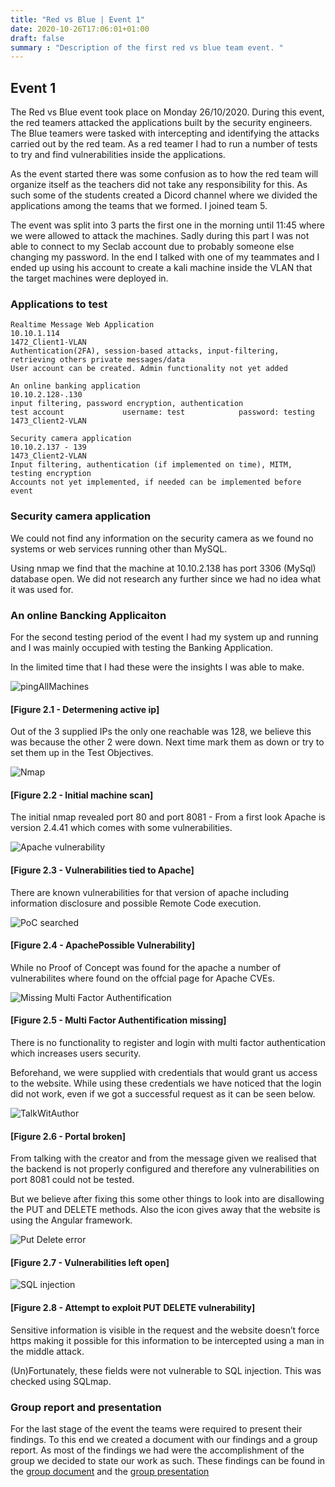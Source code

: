 ```yaml
---
title: "Red vs Blue | Event 1"
date: 2020-10-26T17:06:01+01:00
draft: false
summary : "Description of the first red vs blue team event. "
---
```


## Event 1
The  Red vs Blue event took place on Monday 26/10/2020. During this event, the red teamers attacked the applications built by the security engineers. The Blue teamers were tasked with intercepting and identifying the attacks carried out by the red team. As a red teamer I had to run a number of tests to try and find vulnerabilities inside the applications.

As the event started there was some confusion as to how the red team will organize itself as the teachers did not take any responsibility for this. As such some of the students created a Dicord  channel where we divided the applications among the teams that we formed. I joined team 5.

The event was split into 3 parts the first one in the morning until 11:45 where we were allowed to attack the machines. Sadly during this part I was not able to connect to my Seclab account due to probably someone else changing my password. In the end I talked with one of my teammates and I ended up using his account to create a kali machine inside the VLAN that the target machines were deployed in.

### Applications to test

```
Realtime Message Web Application
10.10.1.114
1472_Client1-VLAN
Authentication(2FA), session-based attacks, input-filtering, retrieving others private messages/data
User account can be created. Admin functionality not yet added
```


```
An online banking application
10.10.2.128-.130
input filtering, password encryption, authentication
test account             username: test            password: testing
1473_Client2-VLAN
```

```
Security camera application
10.10.2.137 - 139
1473_Client2-VLAN
Input filtering, authentication (if implemented on time), MITM, testing encryption
Accounts not yet implemented, if needed can be implemented before event
```


### Security camera application

We could not find any information on the security camera as we found no systems or web services running other than MySQL.

Using nmap we find that the machine at  10.10.2.138 has port 3306 (MySql) database open. We did not research any further since we had no idea what it was used for.


### An online Bancking Applicaiton 

For the second testing period of the event I had my system up and running and I was mainly occupied with testing the Banking Application.

In the limited time that I had these were the insights I was able to make.


![pingAllMachines](/RedvsBlue//pingAllMachines.png)
#### [Figure 2.1 - Determening active ip] 

Out of the 3 supplied IPs the only one reachable was 128, we believe this was because the other 2 were down. Next time mark them as down or try to set them up in the Test Objectives.

![Nmap](/RedvsBlue//NmapScan.png?style=centerme)
#### [Figure 2.2 - Initial machine scan] 

 The initial nmap revealed port 80 and port 8081 - From a first look Apache is version  2.4.41 which comes with some vulnerabilities.

![Apache vulnerability](/RedvsBlue//VulnerabilityforApacheServer.png?style=centerme)
#### [Figure 2.3 - Vulnerabilities tied to Apache] 

There are known vulnerabilities for that version of apache including information disclosure and possible Remote Code execution. 

![PoC searched](/RedvsBlue/PossibleVulnerability.png?style=centerme)
#### [Figure 2.4 - ApachePossible Vulnerability] 

While no Proof of Concept was found for the apache a number of vulnerabilites where found on the offcial page for Apache CVEs.

![Missing Multi Factor Authentification](/RedvsBlue/MultiFactorBroken.png?style=centerme)
#### [Figure 2.5 - Multi Factor Authentification missing] 

There is no functionality to register and login with multi factor authentication which increases users security.

Beforehand, we were supplied with credentials that would grant us access to the website.
While using these credentials we have noticed that the login did not work, even if we got a successful request as it can be seen below.


![TalkWitAuthor](/RedvsBlue/MultiFactorBroken_TalkedWithAuthor.png?style=centerme)
#### [Figure 2.6 - Portal broken] 

From talking with the creator and from the message given we realised that the backend is not properly configured and therefore any vulnerabilities on port 8081 could not be tested. 

But we believe after fixing this some other things to look into are disallowing the PUT and DELETE methods. Also the icon gives away that the website is using the Angular framework.

![Put Delete error](/RedvsBlue/NiktoVulnerabilitiesPutDelete.png?style=centerme)
#### [Figure 2.7 - Vulnerabilities left open] 

![SQL injection](/RedvsBlue/SQLInjection.png?style=centerme)
#### [Figure 2.8 - Attempt to exploit PUT DELETE vulnerability] 

Sensitive information is visible in the  request and the website doesn’t force https making it possible for this information to be intercepted using a man in the middle attack. 

(Un)Fortunately, these fields were not vulnerable to SQL injection. This was checked using SQLmap. 


### Group report and presentation

For the last stage of the event the teams were required to present their findings. To this end we created a document with our findings and a group report. As most of the findings we had were the accomplishment of the group we decided to state our work as such. These findings can be found in the [group document](https://docs.google.com/document/d/1rLfha397ISHSdsXsOmb3bVRcS5ejauKUF-q4mHzbsIg/edit#) and the [group presentation](https://docs.google.com/presentation/d/1e0r3fgg7E5uUCzh1KgLpszqBzHL6_j9aalGyg7PmM0k/edit#slide=id.ga50b1d7492_6_2)





